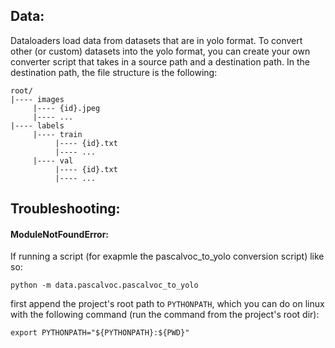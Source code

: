 ## Data:

Dataloaders load data from datasets that are in yolo format. To convert other (or custom) datasets into the yolo format, you can create your own converter script that takes in a source path and a destination path. In the destination path, the file structure is the following:

```
root/
|---- images
     |---- {id}.jpeg
     |---- ...
|---- labels
     |---- train
          |---- {id}.txt
          |---- ...
     |---- val
          |---- {id}.txt
          |---- ...
```

## Troubleshooting:

#### ModuleNotFoundError:
If running a script (for exapmle the pascalvoc_to_yolo conversion script) like so:

```
python -m data.pascalvoc.pascalvoc_to_yolo
```

first append the project's root path to `PYTHONPATH`, which you can do on linux with the following command (run the command from the project's root dir):

```
export PYTHONPATH="${PYTHONPATH}:${PWD}"
```
